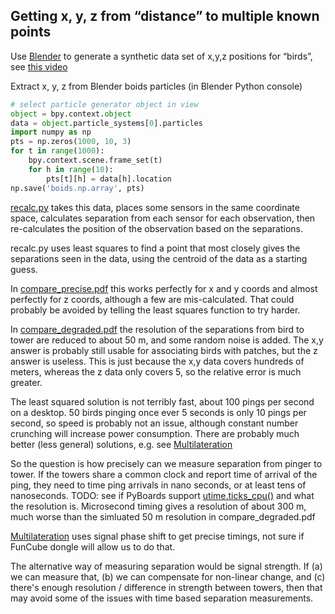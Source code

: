 ## Getting x, y, z from “distance” to multiple known points


Use [Blender](https://www.blender.org/) to generate a synthetic
data set of x,y,z positions for “birds”, see
[this video](https://www.youtube.com/watch?v=bsCFReO-z1A)

Extract x, y, z from Blender boids particles (in Blender
Python console)

```python
# select particle generator object in view
object = bpy.context.object
data = object.particle_systems[0].particles
import numpy as np
pts = np.zeros(1000, 10, 3)
for t in range(1000):
    bpy.context.scene.frame_set(t)
    for h in range(10):
        pts[t][h] = data[h].location
np.save('boids.np.array', pts)
```

[recalc.py](./recalc.py) takes this data, places some sensors in the
same coordinate space, calculates separation from each sensor for each
observation, then re-calculates the position of the observation based on
the separations.

recalc.py uses least squares to find a point that most closely gives the
separations seen in the data, using the centroid of the data as a
starting guess.

In [compare_precise.pdf](./compare_precise.pdf) this works perfectly for
x and y coords and almost perfectly for z coords, although a few are
mis-calculated. That could probably be avoided by telling the least
squares function to try harder.

In [compare_degraded.pdf](./compare_degraded.pdf) the resolution of the
separations from bird to tower are reduced to about 50 m, and some
random noise is added. The x,y answer is probably still usable for
associating birds with patches, but the z answer is useless. This is
just because the x,y data covers hundreds of meters, whereas the z data
only covers 5, so the relative error is much greater.

The least squared solution is not terribly fast, about 100 pings per
second on a desktop. 50 birds pinging once ever 5 seconds is only 10
pings per second, so speed is probably not an issue, although constant
number crunching will increase power consumption.  There are probably
much better (less general) solutions, e.g. see [Multilateration](https://en.wikipedia.org/wiki/Multilateration)

So the question is how precisely can we measure separation from pinger
to tower. If the towers share a common clock and report time of arrival
of the ping, they need to time ping arrivals in nano seconds, or at
least tens of nanoseconds. TODO: see if PyBoards support
[utime.ticks_cpu()](https://docs.micropython.org/en/latest/pyboard/library/utime.html#utime.ticks_cpu)
and what the resolution is. Microsecond timing gives a resolution of
about 300 m, much worse than the simluated 50 m resolution in
compare_degraded.pdf

[Multilateration](https://en.wikipedia.org/wiki/Multilateration) uses
signal phase shift to get precise timings, not sure if FunCube dongle
will allow us to do that.

The alternative way of measuring separation would be signal strength. If
(a) we can measure that, (b) we can compensate for non-linear change,
and (c) there's enough resolution / difference in strength between
towers, then that may avoid some of the issues with time based
separation measurements.

